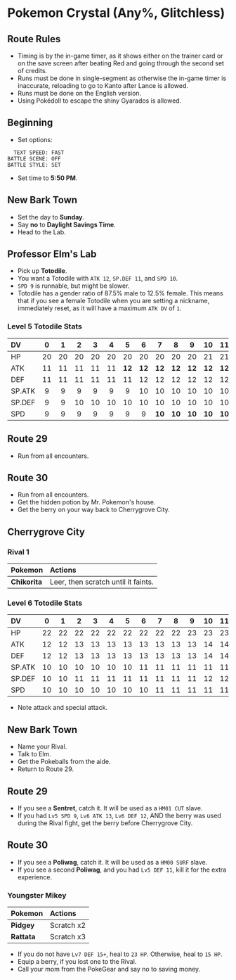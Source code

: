 # Pokemon Crystal (Any%, Glitchless)

## Route Rules
- Timing is by the in-game timer, as it shows either on the trainer card or on the save screen after beating Red and going through the second set of credits.
- Runs must be done in single-segment as otherwise the in-game timer is inaccurate, reloading to go to Kanto after Lance is allowed.
- Runs must be done on the English version.
- Using Pokédoll to escape the shiny Gyarados is allowed.

## Beginning
- Set options:

```
  TEXT SPEED: FAST
BATTLE SCENE: OFF
BATTLE STYLE: SET
```

- Set time to **5:50 PM**.

## New Bark Town
- Set the day to **Sunday**.
- Say **no** to **Daylight Savings Time**.
- Head to the Lab.

## Professor Elm's Lab
- Pick up **Totodile**.
- You want a Totodile with `ATK 12`, `SP.DEF 11`, and `SPD 10`. 
- `SPD 9` is runnable, but might be slower.
- Totodile has a gender ratio of 87.5% male to 12.5% female. This means that if you see a female Totodile when you are setting a nickname, immediately reset, as it will have a maximum `ATK DV` of `1`.

### Level 5 Totodile Stats
DV     |  0 |  1 |  2 |  3 |  4 |  5 |  6 |  7 |  8 |  9 | 10 | 11 | 12 | 13 | 14 | 15
:------|:--:|:--:|:--:|:--:|:--:|:--:|:--:|:--:|:--:|:--:|:--:|:--:|:--:|:--:|:--:|:--:
HP     | 20 | 20 | 20 | 20 | 20 | 20 | 20 | 20 | 20 | 20 | 21 | 21 | 21 | 21 | 21 | 21 
ATK    | 11 | 11 | 11 | 11 | 11 | **12** | **12** | **12** | **12** | **12** | **12** | **12** | **12** | **12** | **12** | **13** 
DEF    | 11 | 11 | 11 | 11 | 11 | 11 | 12 | 12 | 12 | 12 | 12 | 12 | 12 | 12 | 12 | 12 
SP.ATK |  9 |  9 |  9 |  9 |  9 |  9 | 10 | 10 | 10 | 10 | 10 | 10 | 10 | 10 | 10 | 10 
SP.DEF |  9 |  9 | 10 | 10 | 10 | 10 | 10 | 10 | 10 | 10 | 10 | 10 | **11** | **11** | **11** | **11** 
SPD    |  9 |  9 |  9 |  9 |  9 |  9 |  9 | **10** | **10** | **10** | **10** | **10** | **10** | **10** | **10** | **10**

## Route 29
- Run from all encounters.

## Route 30
- Run from all encounters.
- Get the hidden potion by Mr. Pokemon's house.
- Get the berry on your way back to Cherrygrove City.

## Cherrygrove City
### Rival 1
Pokemon | Actions
:--|:--
**Chikorita** | Leer, then scratch until it faints.

### Level 6 Totodile Stats
DV     |  0 |  1 |  2 |  3 |  4 |  5 |  6 |  7 |  8 |  9 | 10 | 11 | 12 | 13 | 14 | 15
:------|:--:|:--:|:--:|:--:|:--:|:--:|:--:|:--:|:--:|:--:|:--:|:--:|:--:|:--:|:--:|:--:
HP     | 22 | 22 | 22 | 22 | 22 | 22 | 22 | 22 | 22 | 23 | 23 | 23 | 23 | 23 | 23 | 23 
ATK    | 12 | 12 | 13 | 13 | 13 | 13 | 13 | 13 | 13 | 13 | 14 | 14 | 14 | 14 | 14 | 14 
DEF    | 12 | 12 | 13 | 13 | 13 | 13 | 13 | 13 | 13 | 13 | 14 | 14 | 14 | 14 | 14 | 14 
SP.ATK | 10 | 10 | 10 | 10 | 10 | 10 | 11 | 11 | 11 | 11 | 11 | 11 | 11 | 11 | 12 | 12 
SP.DEF | 10 | 10 | 11 | 11 | 11 | 11 | 11 | 11 | 11 | 11 | 12 | 12 | 12 | 12 | 12 | 12 
SPD    | 10 | 10 | 10 | 10 | 10 | 10 | 10 | 11 | 11 | 11 | 11 | 11 | 11 | 11 | 11 | 12

- Note attack and special attack.

## New Bark Town
- Name your Rival.
- Talk to Elm.
- Get the Pokeballs from the aide.
- Return to Route 29.

## Route 29
- If you see a **Sentret**, catch it. It will be used as a `HM01 CUT` slave.
- If you had `Lv5 SPD 9`, `Lv6 ATK 13`, `Lv6 DEF 12`, AND the berry was used during the Rival fight, get the berry before Cherrygrove City.

## Route 30
- If you see a **Poliwag**, catch it. It will be used as a `HM00 SURF` slave.
- If you see a second **Poliwag**, and you had `Lv5 DEF 11`, kill it for the extra experience.

### Youngster Mikey
Pokemon | Actions
:--|:--
**Pidgey** | Scratch x2
**Rattata** | Scratch x3

- If you do not have `Lv7 DEF 15+`, heal to `23 HP`. Otherwise, heal to `15 HP`.
- Equip a berry, if you lost one to the Rival.
- Call your mom from the PokeGear and say no to saving money.

